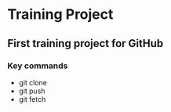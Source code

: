 # Training Project
## First training project for GitHub
### Key commands
* git clone
* git push
* git fetch

